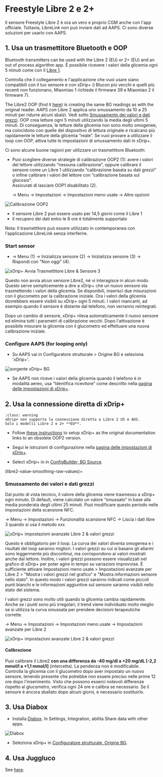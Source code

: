 # Freestyle Libre 2 e 2+

Il sensore Freestyle Libre 2 è ora un vero e proprio CGM anche con l'app ufficiale. Tuttavia, LibreLink non può inviare dati ad AAPS. Ci sono diverse soluzioni per usarlo con AAPS.

## 1. Usa un trasmettitore Bluetooth e OOP

Bluetooth transmitters can be used with the Libre 2 (EU) or 2+ (EU) and an out of process algorithm app. È possibile ricevere i valori della glicemia ogni 5 minuti come con il [Libre 1](./Libre1.md).

Controlla che il collegamento e l'applicazione che vuoi usare siano compatibili con il tuo sensore e con xDrip+ (i Blucon più vecchi e quelli più recenti non funzionano, Miaomiao 1 richiede il firmware 39 e Miaomiao 2 il firmware 7).

The Libre2 OOP (find it [here](#Libre2_OOP2)) is creating the same BG readings as with the original reader. AAPS con Libre 2 applica uno smussamento da 10 a 25 minuti per ridurre alcuni sbalzi. Vedi sotto [Smussamento dei valori e dati grezzi](#libre2-value-smoothing-raw-values). OOP crea letture ogni 5 minuti utilizzando la media degli ultimi 5 minuti. Di conseguenza, le letture della glicemia non sono molto omogenee, ma coincidono con quelle del dispositivo di lettura originale e ricalcano più rapidamente le letture della glicemia “reale”. Se vuoi provare a utilizzare il loop con OOP, attiva tutte le impostazioni di smussamento dati in xDrip+.

Ci sono alcune buone ragioni per utilizzare un trasmettitore Bluetooth:

-   Puoi scegliere diverse strategie di calibrazione OOP2 (1): avere i valori del lettore utilizzando “nessuna calibrazione”, oppure calibrare il sensore come un Libre 1 utilizzando “calibrazione basata su dati grezzi” o infine calibrare i valori del lettore con “calibrazione basata sul glucosio”.  
  Assicurati di lasciare OOP1 disabilitato (2).

    → Menu → Impostazioni → Impostazioni meno usate → Altre opzioni

![Calibrazione OOP2](../images/Libre2_OOP2Calibration.png)

-   Il sensore Libre 2 può essere usato per 14,5 giorni come il Libre 1
-   Il recupero dei dati entro le 8 ore è totalmente supportato

Nota: Il trasmettitore può essere utilizzato in contemporanea con l'applicazione LibreLink senza interferire.

### Start sensor

- → Menu (1) → Inizializza sensore (2) → Inizializza sensore (3) → Rispondi con "Non oggi" (4).

![xDrip+ Avvia Trasmettitore Libre & Sensore 3](../images/xDrip_Libre_Transmitter03.png)

Questo non avvia alcun sensore Libre2, né vi interagisce in alcun modo. Questo serve semplicemente a dire a xDrip+ che un nuovo sensore sta trasmettendo i valori della glicemia. Se disponibili, inserisci due misurazioni con il glucometro per la calibrazione iniziale. Ora i valori della glicemia dovrebbero essere visibili su xDrip+ ogni 5 minuti. I valori mancanti, ad esempio quando il sensore è distante dal telefono, non verranno reintegrati.

Dopo un cambio di sensore, xDrip+ rileva automaticamente il nuovo sensore ed elimina tutti i parametri di calibrazione vecchi. Dopo l'attivazione è possibile misurare la glicemia con il glucometro ed effettuare una nuova calibrazione iniziale.

### Configure AAPS (for looping only)

-   Su AAPS vai in Configuratore strutturale > Origine BG e seleziona 'xDrip+'.

![sorgente xDrip+ BG](../images/ConfBuild_BG_xDrip.png)

-   Se AAPS non riceve i valori della glicemia quando il telefono è in modalità aereo, usa “Identifica ricevitore” come descritto nella [pagina delle impostazioni di xDrip+](#xdrip-identify-receiver).

## 2. Usa la connessione diretta di xDrip+

```{admonition} Libre 2 EU only
:class: warning
xDrip+ non supporta la connessione diretta a Libre 2 US e AUS.
Solo i modelli Libre 2 e 2+ **EU**.
```

- Follow [these instructions](./Libre2MinimalL00per.md) to setup xDrip+ as the original documentation links to an obsolete OOP2  version.
- Segui le istruzioni di configurazione nella [pagina delle impostazioni di xDrip+](../CompatibleCgms/xDrip.md).

-   Select xDrip+ in in [ConfigBuilder, BG Source](#Config-Builder-bg-source).

(libre2-value-smoothing-raw-values)=

### Smussamento dei valori e dati grezzi

Dal punto di vista tecnico, il valore della glicemia viene trasmesso a xDrip+ ogni minuto. Di default, viene calcolato un valore “smussato” in base alla media ponderata degli ultimi 25 minuti. Puoi modificare questo periodo nelle impostazioni della scansione NFC.

→ Menu → Impostazioni → Funzionalità scansione NFC → Liscia i dati libre 3 quando si usa il metodo xxx

![xDrip+ impostazioni avanzate Libre 2 & valori grezzi](../images/xDrip_Libre3_Smooth.png)

Questo è obbligatorio per il loop. La curva dei valori diventa omogenea e i risultati del loop saranno migliori. I valori grezzi su cui si basano gli allarmi sono leggermente più discontinui, ma corrispondono ai valori mostrati anche dal lettore. Inoltre, i valori grezzi possono essere visualizzati nel grafico di xDrip+ per poter agire in tempo su variazioni improvvise. È sufficiente attivare Impostazioni meno usate \> Impostazioni avanzate per Libre 2 \> "Mostra i valori grezzi nel grafico" e "Mostra informazioni sensore nello stato". In questo modo i valori grezzi saranno indicati come piccoli punti bianchi e le informazioni aggiuntive sul sensore saranno visibili nello stato del sistema.

I valori grezzi sono molto utili quando la glicemia cambia rapidamente. Anche se i punti sono più irregolari, il trend viene individuato molto meglio se si utilizza la curva smussata per prendere decisioni terapeutiche corrette.

→ Menu → Impostazioni → Impostazioni meno usate → Impostazioni avanzate per Libre 2

![xDrip+ impostazioni avanzate Libre 2 & valori grezzi](../images/Libre2_RawValues.png)



#### Calibrazione

Puoi calibrare il Libre2 **con una differenza da -40 mg/dl a +20 mg/dL \[-2,2 mmol/l a +1,1 mmol/l\]** (intercetta). La pendenza non è modificabile. Controlla la glicemia con il glucometro dopo aver impostato un nuovo sensore, tenendo presente che potrebbe non essere preciso nelle prime 12 ore dopo l'inserimento. Visto che possono esserci notevoli differenze rispetto al glucometro, verifica ogni 24 ore e calibra se necessario. Se il sensore è ancora sballato dopo alcuni giorni, è necessario sostituirlo.

## 3. Usa Diabox

- Installa [Diabox](https://www.bubblesmartreader.com/_files/ugd/6afd37_f183eabd4fbd44fcac4b1926a79b094f.pdf). In Settings, Integration, abilita Share data with other apps.

![Diabox](../images/Diabox.png)

- Seleziona xDrip+ in [Configuratore strutturale, Origine BG](#Config-Builder-bg-source).

## 4. Usa Juggluco

See [here](./Juggluco.md).
